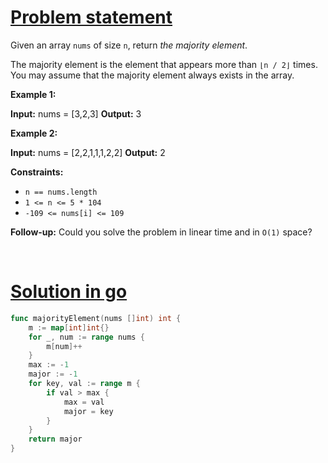 # [Problem statement](https://leetcode.com/problems/majority-element)

Given an array `nums` of size `n`, return _the majority element_.

The majority element is the element that appears more than `⌊n / 2⌋` times. You may assume that the majority element always exists in the array.

**Example 1:**

**Input:** nums = [3,2,3]
**Output:** 3

**Example 2:**

**Input:** nums = [2,2,1,1,1,2,2]
**Output:** 2

**Constraints:**

* `n == nums.length`
* `1 <= n <= 5 * 104`
* `-109 <= nums[i] <= 109`

**Follow-up:** Could you solve the problem in linear time and in `O(1)` space?

<br />

# [Solution in go](https://leetcode.com/submissions/detail/948182566/)

```go
func majorityElement(nums []int) int {
    m := map[int]int{}
    for _, num := range nums {
        m[num]++
    }
    max := -1
    major := -1
    for key, val := range m {
        if val > max {
            max = val
            major = key
        }
    }
    return major
}
```
